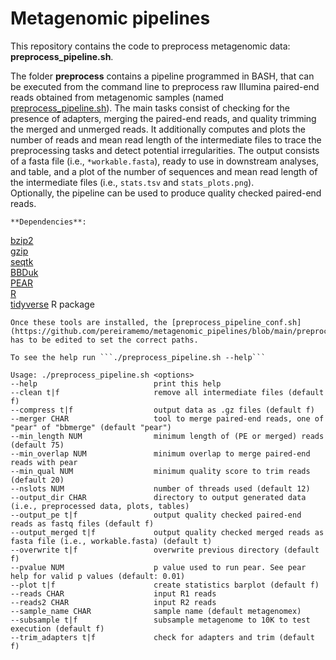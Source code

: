 # Metagenomic pipelines
This repository contains the code to preprocess metagenomic data: **preprocess_pipeline.sh**.

The folder **preprocess** contains a pipeline programmed in BASH, that can be executed from the command line to preprocess raw Illumina paired-end reads obtained from metagenomic samples (named [preprocess_pipeline.sh](https://github.com/pereiramemo/metagenomic_pipelines/blob/main/preprocess/preprocess_pipeline.sh)). The main tasks consist of checking for the presence of adapters, merging the paired-end reads, and quality trimming the merged and unmerged reads. It additionally computes and plots the number of reads and mean read length of the intermediate files to trace the preprocessing tasks and detect potential irregularities. The output consists of a fasta file (i.e., ```*workable.fasta```), ready to use in downstream analyses, and table, and a plot of the number of sequences and mean read length of the intermediate files (i.e., ```stats.tsv``` and ```stats_plots.png```).  
Optionally, the pipeline can be used to produce quality checked paired-end reads.

    **Dependencies**:  
[bzip2](http://www.bzip.org)  
[gzip](https://www.gzip.org)  
[seqtk](https://github.com/lh3/seqtk)  
[BBDuk](https://jgi.doe.gov/data-and-tools/bbtools/bb-tools-user-guide/bbduk-guide)  
[PEAR](https://cme.h-its.org/exelixis/web/software/pear)  
[R](https://www.r-project.org)  
[tidyverse](https://www.tidyverse.org) R package  

    Once these tools are installed, the [preprocess_pipeline_conf.sh](https://github.com/pereiramemo/metagenomic_pipelines/blob/main/preprocess/preprocess_pipeline_conf.sh) has to be edited to set the correct paths.

    To see the help run ```./preprocess_pipeline.sh --help```

```
Usage: ./preprocess_pipeline.sh <options>
--help                          print this help
--clean t|f                     remove all intermediate files (default f)
--compress t|f                  output data as .gz files (default f)
--merger CHAR                   tool to merge paired-end reads, one of "pear" of "bbmerge" (default "pear")
--min_length NUM                minimum length of (PE or merged) reads (default 75)
--min_overlap NUM               minimum overlap to merge paired-end reads with pear
--min_qual NUM                  minimum quality score to trim reads (default 20)
--nslots NUM                    number of threads used (default 12)
--output_dir CHAR               directory to output generated data (i.e., preprocessed data, plots, tables)
--output_pe t|f                 output quality checked paired-end reads as fastq files (default f)
--output_merged t|f             output quality checked merged reads as fasta file (i.e., workable.fasta) (default t)
--overwrite t|f                 overwrite previous directory (default f)
--pvalue NUM                    p value used to run pear. See pear help for valid p values (default: 0.01)
--plot t|f                      create statistics barplot (default f)
--reads CHAR                    input R1 reads
--reads2 CHAR                   input R2 reads
--sample_name CHAR              sample name (default metagenomex)
--subsample t|f                 subsample metagenome to 10K to test execution (default f)
--trim_adapters t|f             check for adapters and trim (default f)
```

